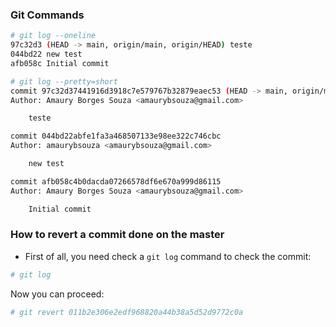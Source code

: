 ### Git Commands

```bash
# git log --oneline
97c32d3 (HEAD -> main, origin/main, origin/HEAD) teste
044bd22 new test
afb058c Initial commit
```

```bash
# git log --pretty=short
commit 97c32d37441916d3918c7e579767b32879eaec53 (HEAD -> main, origin/main, origin/HEAD)
Author: Amaury Borges Souza <amaurybsouza@gmail.com>

    teste

commit 044bd22abfe1fa3a468507133e98ee322c746cbc
Author: amaurybsouza <amaurybsouza@gmail.com>

    new test

commit afb058c4b0dacda07266578df6e670a999d86115
Author: Amaury Borges Souza <amaurybsouza@gmail.com>

    Initial commit
```

### How to revert a commit done on the master

- First of all, you need check a `git log` command to check the commit:

```bash
# git log
```
Now you can proceed:

```bash
# git revert 011b2e306e2edf968820a44b38a5d52d9772c0a
```